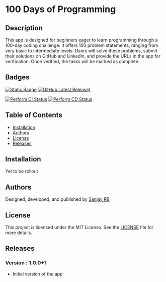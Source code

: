 # 100 Days of Programming

## Description

This app is designed for beginners eager to learn programming through a 100-day coding challenge. It offers 100 problem statements, ranging from very basic to intermediate levels. Users will solve these problems, submit their solutions on GitHub and LinkedIn, and provide the URLs in the app for verification. Once verified, the tasks will be marked as complete.

## Badges
[![Static Badge](https://img.shields.io/badge/license-Apache--2.0-blue?style=flat&logo=github)](NOTICE)
[![GitHub Latest Release)](https://img.shields.io/github/v/release/sanjay-rb/hundred_days_of_programming?logo=github)](https://github.com/sanjay-rb/hundred_days_of_programming/releases)

[![Perform CI Status](https://github.com/sanjay-rb/loga_parameshwari/actions/workflows/ci.yml/badge.svg)](https://github.com/sanjay-rb/loga_parameshwari/actions/workflows/ci.yml)
[![Perform CD Status](https://github.com/sanjay-rb/loga_parameshwari/actions/workflows/cd.yml/badge.svg)](https://github.com/sanjay-rb/loga_parameshwari/actions/workflows/cd.yml)


## Table of Contents
- [Installation](#installation)
- [Authors](#authors)
- [License](#license)
- [Releases](#releases)

## Installation
Yet to be rollout

## Authors
Designed, developed, and published by [Sanjay RB](https://sanjay-rb.github.io)

## License

This project is licensed under the MIT License. See the [LICENSE](LICENSE) file for more details.

## Releases

### Version : 1.0.0+1
- Initial version of the app
